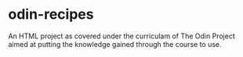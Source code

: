 # odin-recipes
An HTML project as covered under the curriculam of The Odin Project aimed at putting the knowledge gained through the course to use.
